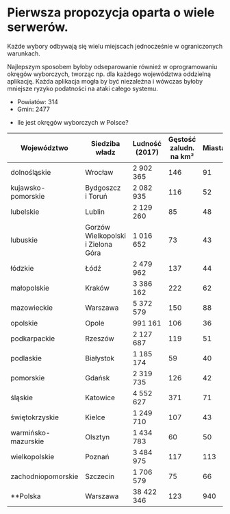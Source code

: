 # Pierwsza propozycja oparta o wiele serwerów.

Każde wybory odbywają się wielu miejscach jednocześnie w ograniczonych warunkach.

Najlepszym sposobem byłoby odseparowanie również w oprogramowaniu okręgów wyborczych,
tworząc np. dla każdego województwa oddzielną aplikację.
Każda aplikacja mogła by być niezależna i wówczas byłoby mniejsze ryzyko podatności na ataki całego systemu.


+ Powiatów: 314
+ Gmin: 2477
- Ile jest okręgów wyborczych w Polsce?


| Województwo | Siedziba władz | Ludność (2017) | Gęstość zaludn. na km² | Miasta | powiaty | m. na prawach powiatu | ogółem | miejskie | wiejskie | miejsko-wiejskie |
| --- | --- | --- | --- | --- | --- | --- | --- | --- | --- | --- |
| dolnośląskie | Wrocław | 2 902 365 | 146 | 91 | 26 | 4 | 169 | 35 | 78 | 56 |
| kujawsko-pomorskie | Bydgoszcz i Toruń | 2 082 935 | 116 | 52 | 19 | 4 | 144 | 17 | 92 | 35 |
| lubelskie | Lublin | 2 129 260 | 85 | 48 | 20 | 4 | 213 | 20 | 165 | 28 |
| lubuskie | Gorzów Wielkopolski i Zielona Góra | 1 016 652 | 73 | 43 | 12 | 2 | 82 | 9 | 39 | 34 |
| łódzkie | Łódź | 2 479 962 | 137 | 44 | 21 | 3 | 177 | 18 | 133 | 26 |
| małopolskie | Kraków | 3 386 162 | 222 | 62 | 19 | 3 | 182 | 14 | 120 | 48 |
| mazowieckie | Warszawa | 5 372 579 | 150 | 88 | 37 | 5 | 314 | 35 | 226 | 53 |
| opolskie | Opole | 991 161 | 106 | 36 | 11 | 1 | 71 | 3 | 35 | 33 |
| podkarpackie | Rzeszów | 2 127 687 | 119 | 51 | 21 | 4 | 160 | 16 | 109 | 35 |
| podlaskie | Białystok | 1 185 174 | 59 | 40 | 14 | 3 | 118 | 13 | 78 | 27 |
| pomorskie | Gdańsk | 2 319 735 | 126 | 42 | 16 | 4 | 123 | 22 | 81 | 20 |
| śląskie | Katowice | 4 552 627 | 371 | 71 | 17 | 19 | 167 | 49 | 96 | 22 |
| świętokrzyskie | Kielce | 1 249 710 | 107 | 43 | 13 | 1 | 102 | 5 | 59 | 38 |
| warmińsko-mazurskie | Olsztyn | 1 434 783 | 60 | 50 | 19 | 2 | 116 | 16 | 66 | 34 |
| wielkopolskie | Poznań | 3 484 975 | 117 | 113 | 31 | 4 | 226 | 19 | 113 | 94 |
| zachodniopomorskie | Szczecin | 1 706 579 | 75 | 66 | 18 | 3 | 113 | 11 | 47 | 55 |
| **Polska | Warszawa | 38 422 346 | 123 | 940 | **314** | 66 | **2477** | 302 | 1537 | 638 |
